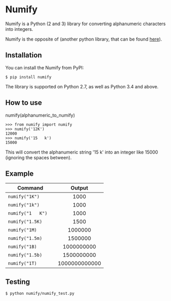 # Numify
Numify is a Python (2 and 3) library for converting alphanumeric characters into integers.

Numify is the opposite of (another python library, that can be found [here](https://github.com/davidsa03/numerize)).

## Installation
You can install the Numify from PyPI:

`$ pip install numify`

The library is supported on Python 2.7, as well as Python 3.4 and above.

## How to use
numify(alphanumeric_to_numify)
```
>>> from numify import numify
>>> numify('12K')
12000
>>> numify('15   k')
15000
```
This will convert the alphanumeric string '15   k' into an integer like 15000 (ignoring the spaces between).

## Example
| Command | Output |
|------|:---------:|
|`numify("1K")     `| 1000|
|`numify("1k")     `| 1000|
|`numify("1   K")  `| 1000|
|`numify("1.5K)    `| 1500|
|`numify("1M)      `| 1000000|
|`numify("1.5m)    `| 1500000|
|`numify("1B)      `| 1000000000|
|`numify("1.5b)    `| 1500000000|
|`numify("1T)      `| 1000000000000|


## Testing
`$ python numify/numify_test.py`

